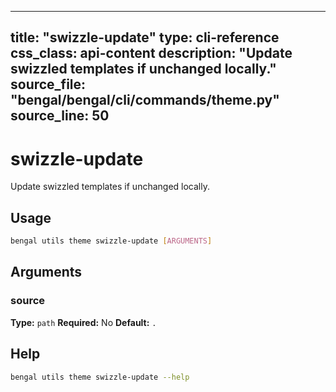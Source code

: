 
---
title: "swizzle-update"
type: cli-reference
css_class: api-content
description: "Update swizzled templates if unchanged locally."
source_file: "bengal/bengal/cli/commands/theme.py"
source_line: 50
---

# swizzle-update

Update swizzled templates if unchanged locally.


## Usage

```bash
bengal utils theme swizzle-update [ARGUMENTS]
```

## Arguments

### source

**Type:** `path`
**Required:** No
**Default:** `.`





## Help

```bash
bengal utils theme swizzle-update --help
```
